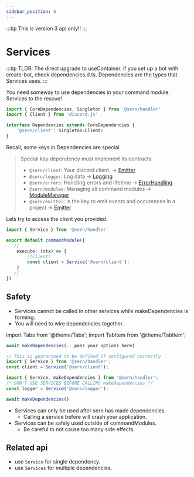 ```yaml
---
sidebar_position: 6
---
```


:::tip
This is version 3 api only!!
:::

# Services

:::tip
TLDR: The direct upgrade to useContainer. if you set up a bot with create-bot, check dependencies.d.ts. 
Dependencies are the types that Services uses.
:::

You need someway to use dependencies in your command module. Services to the rescue!
```ts title="src/dependencies.d.ts"
import { CoreDependencies, Singleton } from '@sern/handler'
import { Client } from 'discord.js'

interface Dependencies extends CoreDependencies { 
    '@sern/client': Singleton<Client>
}

```
Recall, some keys in Dependencies are special. 

> Special key dependency must implement its contracts.
>  - `@sern/client`: Your discord client. -> [Emitter](../../api/interfaces/Emitter)
>  - `@sern/logger`: Log data -> [Logging](../../api/interfaces/Logging) 
>  - `@sern/errors`: Handling errors and lifetime -> [ErrorHandling](../../api/interfaces/ErrorHandling)
>  - `@sern/modules`: Managing all command modules -> [ModuleManager](../../api/interfaces/ModuleManager)
>  - `@sern/emitter`: is the key to emit events and occurences in a project -> [Emitter](../../api/interfaces/Emitter)


Lets try to access the client you provided.

```ts title="src/commands/ping.ts"
import { Service } from '@sern/handler'

export default commandModule({ 
   // ...
    execute: (ctx) => {
        //Client!
        const client = Service('@sern/client');
    }
   // 
})
```

## Safety
- Services cannot be called in other services while makeDependencies is forming.
- You will need to wire dependencies together.

import Tabs from '@theme/Tabs';
import TabItem from '@theme/TabItem';

<Tabs>
<TabItem value="good" label="A good example">

```ts title="index.ts"
await makeDependencies(...pass your options here)
```

```ts title="commands/ping.ts
// This is guaranteed to be defined if configured correctly
import { Service } from '@sern/handler';
const client = Service('@sern/client');
```

</TabItem>
<TabItem value="bad" label="Don't do this!>

```ts title="index.ts"
import { Service, makeDependencies } from '@sern/handler';
/* DON'T USE SERVICES BEFORE CALLING makeDependencies */
const logger = Service('@sern/logger');

await makeDependencies()
```
</TabItem>
</Tabs>

- Services can only be used after sern has made dependencies. 
    - Calling a service before will crash your application. 
- Services can be safely used outside of commandModules. 
    - Be careful to not cause too many side effects.


## Related api
- use `Service` for single dependency.
- use `Services` for multiple dependencies.



